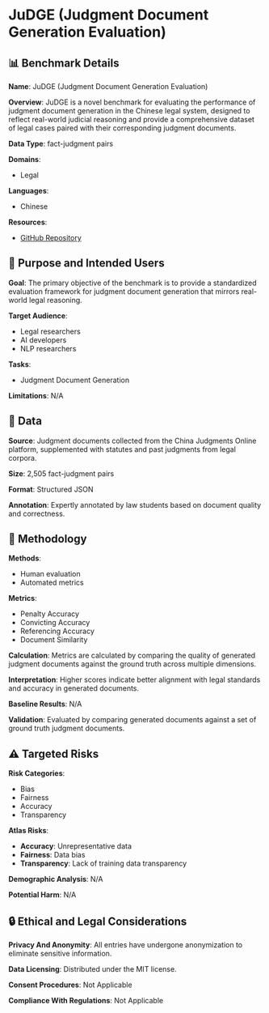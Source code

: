 # JuDGE (Judgment Document Generation Evaluation)

## 📊 Benchmark Details

**Name**: JuDGE (Judgment Document Generation Evaluation)

**Overview**: JuDGE is a novel benchmark for evaluating the performance of judgment document generation in the Chinese legal system, designed to reflect real-world judicial reasoning and provide a comprehensive dataset of legal cases paired with their corresponding judgment documents.

**Data Type**: fact-judgment pairs

**Domains**:
- Legal

**Languages**:
- Chinese

**Resources**:
- [GitHub Repository](https://github.com/oneal2000/JuDGE)

## 🎯 Purpose and Intended Users

**Goal**: The primary objective of the benchmark is to provide a standardized evaluation framework for judgment document generation that mirrors real-world legal reasoning.

**Target Audience**:
- Legal researchers
- AI developers
- NLP researchers

**Tasks**:
- Judgment Document Generation

**Limitations**: N/A

## 💾 Data

**Source**: Judgment documents collected from the China Judgments Online platform, supplemented with statutes and past judgments from legal corpora.

**Size**: 2,505 fact-judgment pairs

**Format**: Structured JSON

**Annotation**: Expertly annotated by law students based on document quality and correctness.

## 🔬 Methodology

**Methods**:
- Human evaluation
- Automated metrics

**Metrics**:
- Penalty Accuracy
- Convicting Accuracy
- Referencing Accuracy
- Document Similarity

**Calculation**: Metrics are calculated by comparing the quality of generated judgment documents against the ground truth across multiple dimensions.

**Interpretation**: Higher scores indicate better alignment with legal standards and accuracy in generated documents.

**Baseline Results**: N/A

**Validation**: Evaluated by comparing generated documents against a set of ground truth judgment documents.

## ⚠️ Targeted Risks

**Risk Categories**:
- Bias
- Fairness
- Accuracy
- Transparency

**Atlas Risks**:
- **Accuracy**: Unrepresentative data
- **Fairness**: Data bias
- **Transparency**: Lack of training data transparency

**Demographic Analysis**: N/A

**Potential Harm**: N/A

## 🔒 Ethical and Legal Considerations

**Privacy And Anonymity**: All entries have undergone anonymization to eliminate sensitive information.

**Data Licensing**: Distributed under the MIT license.

**Consent Procedures**: Not Applicable

**Compliance With Regulations**: Not Applicable
